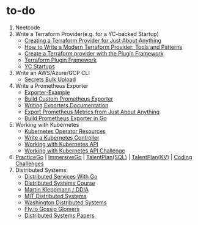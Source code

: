 # to-do
1. Neetcode
2. Write a Terraform Provider(e.g. for a YC-backed Startup)
    - [Creating a Terraform Provider for Just About Anything](https://www.youtube.com/watch?v=noxwUVet5RE)
    - [How to Write a Modern Terraform Provider: Tools and Patterns](https://www.youtube.com/watch?v=XlxkqXQCZ4Y)
    - [Create a Terraform provider with the Plugin Framework](https://www.youtube.com/watch?v=16qs7LJSyps&t=66s)
    - [Terraform Plugin Framework](https://developer.hashicorp.com/terraform/plugin/framework)
    - [YC Startups](https://docs.google.com/document/d/1CkzB06HJNA4QsctcFG3fnH-2k55ZeA7F-MV3th8pHk8/edit?usp=sharing)
3. Write an AWS/Azure/GCP CLI
    - [Secrets Bulk Upload](https://x.com/odirionyeo/status/1671216700782436353)
4. Write a Prometheus Exporter
    - [Exporter-Example](https://github.com/mikejoh/exporter-example)
    - [Build Custom Prometheus Exporter](https://www.youtube.com/watch?v=3wT0zSsQb58)
    - [Writing Exporters Documentation](https://prometheus.io/docs/instrumenting/writing_exporters/)
    - [Export Prometheus Metrics from Just About Anything](https://www.youtube.com/watch?v=Zk09Mbu0YQk)
    - [Build Prometheus Exporter in Go](https://www.civo.com/learn/build-your-own-prometheus-exporter-in-go)
6. Working with Kubernetes
    - [Kubernetes Operator Resources](https://github.com/calvin-puram/awesome-kubernetes-operator-resources)
    - [Write a Kubernetes Controller](https://x.com/odirionyeo/status/1671216700782436353) 
    - [Working with Kubernetes API](https://iximiuz.com/en/series/working-with-kubernetes-api/)
    - [Working with Kubernetes API Challenge](https://github.com/golang-assessments/careers/blob/main/challenges/sre/challenge.md)
7. [PracticeGo](https://github.com/plutov/practice-go) | [ImmersiveGo](https://github.com/golang-assessments/immersive-go-course/tree/main/projects) | [TalentPlan(SQL)](https://github.com/talent-plan/tinysql) | [TalentPlan(KV)](https://github.com/talent-plan/tinykv) | [Coding Challenges](https://codingchallenges.fyi/challenges/intro/)
8. Distributed Systems:
   - [Distributed Services With Go](https://bookshop.org/p/books/distributed-services-with-go-your-guide-to-reliable-scalable-and-maintainable-systems-travis-jeffery/14496869?ean=9781680507607&next=t)
   - [Distributed Systems Course](https://www.youtube.com/playlist?list=PLOE1GTZ5ouRPbpTnrZ3Wqjamfwn_Q5Y9A)
   - [Martin Kleppmann / DDIA](https://www.youtube.com/playlist?list=PLeKd45zvjcDFUEv_ohr_HdUFe97RItdiB)
   - [MIT Distributed Systems](https://learncs.me/mit/6.824)
   - [Washington Distributed Systems](https://courses.cs.washington.edu/courses/cse452/)
   - [Fly.io Gossip Glomers](https://fly.io/dist-sys/)
   - [Distributed Systems Papers](https://www.cs.rice.edu/~alc/comp520/schedule.html)
